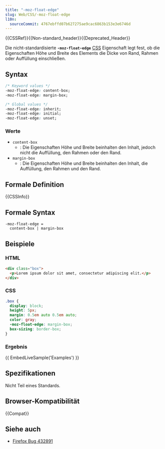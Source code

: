 ```yaml
---
title: "-moz-float-edge"
slug: Web/CSS/-moz-float-edge
l10n:
  sourceCommit: 4767ebffd07b627275ae9cac6863b153e3e6746d
---
```


{{CSSRef}}{{Non-standard_header}}{{Deprecated_Header}}

Die nicht-standardisierte **`-moz-float-edge`** [CSS](/de/docs/Web/CSS) Eigenschaft legt fest, ob die Eigenschaften Höhe und Breite des Elements die Dicke von Rand, Rahmen oder Auffüllung einschließen.

## Syntax

```css
/* Keyword values */
-moz-float-edge: content-box;
-moz-float-edge: margin-box;

/* Global values */
-moz-float-edge: inherit;
-moz-float-edge: initial;
-moz-float-edge: unset;
```

### Werte

- `content-box`
  - : Die Eigenschaften Höhe und Breite beinhalten den Inhalt, jedoch nicht die Auffüllung, den Rahmen oder den Rand.
- `margin-box`
  - : Die Eigenschaften Höhe und Breite beinhalten den Inhalt, die Auffüllung, den Rahmen und den Rand.

## Formale Definition

{{CSSInfo}}

## Formale Syntax

```plain
-moz-float-edge =
  content-box | margin-box
```

## Beispiele

### HTML

```html
<div class="box">
  <p>Lorem ipsum dolor sit amet, consectetur adipiscing elit.</p>
</div>
```

### CSS

```css
.box {
  display: block;
  height: 5px;
  margin: 0.5em auto 0.5em auto;
  color: gray;
  -moz-float-edge: margin-box;
  box-sizing: border-box;
}
```

### Ergebnis

{{ EmbedLiveSample('Examples') }}

## Spezifikationen

Nicht Teil eines Standards.

## Browser-Kompatibilität

{{Compat}}

## Siehe auch

- [Firefox Bug 432891](https://bugzil.la/432891)
